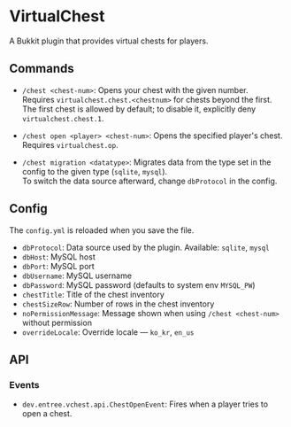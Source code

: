 # VirtualChest

A Bukkit plugin that provides virtual chests for players.

## Commands

- `/chest <chest-num>`: Opens your chest with the given number.  
  Requires `virtualchest.chest.<chestnum>` for chests beyond the first.  
  The first chest is allowed by default; to disable it, explicitly deny `virtualchest.chest.1`.

- `/chest open <player> <chest-num>`: Opens the specified player's chest.  
  Requires `virtualchest.op`.

- `/chest migration <datatype>`: Migrates data from the type set in the config to the given type (`sqlite`, `mysql`).  
  To switch the data source afterward, change `dbProtocol` in the config.

## Config

The `config.yml` is reloaded when you save the file.

- `dbProtocol`: Data source used by the plugin. Available: `sqlite`, `mysql`
- `dbHost`: MySQL host
- `dbPort`: MySQL port
- `dbUsername`: MySQL username
- `dbPassword`: MySQL password (defaults to system env `MYSQL_PW`)
- `chestTitle`: Title of the chest inventory
- `chestSizeRow`: Number of rows in the chest inventory
- `noPermissionMessage`: Message shown when using `/chest <chest-num>` without permission
- `overrideLocale`: Override locale — `ko_kr`, `en_us`

## API

### Events

- `dev.entree.vchest.api.ChestOpenEvent`: Fires when a player tries to open a chest.
